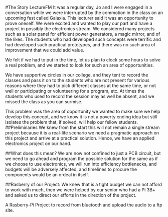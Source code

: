 #The Story LectureFM
It was a regular day, Jo and I were engaged in a conversation while we were interrupted by the commotion in the class on an upcoming fest called Galaxia. This lecturer said it was an opportunity to prove oneself. We were excited and wanted to play our part and have a project in possibly the electronics stream.
We considered many projects such as a solar panel for efficient power generators, a magic mirror, and of the likes. The students who had developed such concepts were terrific and had developed such practical prototypes, and there was no such area of improvement that we could add value.

We felt if we had to put in the time, let us plan to clock some hours to solve a real problem, and we started to look for such an area of opportunities. 

We have supportive circles in our college, and they tent to record the classes and pass it on to the students who are not present for various reasons where they had to pick different classes at the same time, or not well or participating or volunteering for a program, etc. At times the students who used to record the session may as well be absent, and we missed the class as you can surmise.

This problem was the area of opportunity we wanted to make sure we help develop this concept, and we know it is not a poverty ending idea but still isolates the problem that, if solved, will help our fellow students.
 
##Preliminaries 
We knew from the start this will not remain a single stream project because it is a real-life scenario we need a pragmatic approach on this project and arrive at a practical solution. Hence, we have an applied electronics project on our hand.

##What does this mean?
We are now not confined to just a PCB circuit, but we need to go ahead and program the possible solution for the same as if we choose to use electronics, we will run into efficiency bottlenecks, and budgets will be adversely affected, and timelines to procure the components would be an ordeal in itself.

##Rasberry of our Project:
We knew that is a tight budget we can not afford to work with much, then we were helped by our senior who had a Pi 3B+ and asked us to direct our efforts in the direction of the project.

A Rasberry-Pi Project to record from bluetooth and upload the audio to a ftp site.
